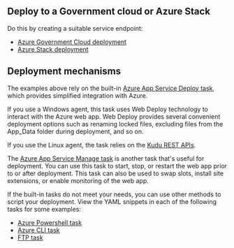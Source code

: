 ## Deploy to a Government cloud or Azure Stack

Do this by creating a suitable service endpoint:

* [Azure Government Cloud deployment](../../../library/government-cloud.md)
* [Azure Stack deployment](../../../library/connect-to-azure.md#connect-stack)

## Deployment mechanisms

The examples above rely on the built-in [Azure App Service Deploy task](https://github.com/Microsoft/vsts-tasks/tree/master/Tasks/AzureRmWebAppDeployment),
which provides simplified integration with Azure. 

If you use a Windows agent, this task uses Web Deploy technology to interact with the Azure web app.
Web Deploy provides several convenient deployment options such as renaming locked files, excluding files from the App_Data folder during deployment, and so on.

If you use the Linux agent, the task relies on the [Kudu REST APIs](https://github.com/projectkudu/kudu/wiki/REST-API).

The [Azure App Service Manage task](../../../tasks/deploy/azure-app-service-manage.md) is another task that's useful for deployment.
You can use this task to start, stop, or restart the web app prior to or after deployment.
This task can also be used to swap slots, install site extensions, or enable monitoring of the web app.

If the built-in tasks do not meet your needs, you can use other methods to script your deployment.
View the YAML snippets in each of the following tasks for some examples:

* [Azure Powershell task](../../../tasks/deploy/azure-powershell.md)
* [Azure CLI task](../../../tasks/deploy/azure-cli.md)
* [FTP task](../../../tasks/utility/ftp-upload.md)
